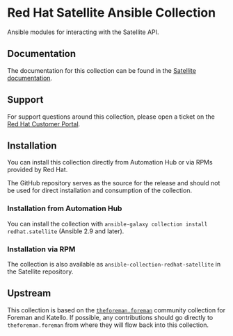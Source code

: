 # Red Hat Satellite Ansible Collection

Ansible modules for interacting with the Satellite API.

## Documentation

The documentation for this collection can be found in the [Satellite documentation](https://access.redhat.com/documentation/en-us/red_hat_satellite/).

## Support

For support questions around this collection, please open a ticket on the [Red Hat Customer Portal](https://access.redhat.com).

## Installation

You can install this collection directly from Automation Hub or via RPMs provided by Red Hat.

The GitHub repository serves as the source for the release and should not be used for direct installation and consumption of the collection.

### Installation from Automation Hub

You can install the collection with `ansible-galaxy collection install redhat.satellite` (Ansible 2.9 and later).

### Installation via RPM

The collection is also available as `ansible-collection-redhat-satellite` in the Satellite repository.

## Upstream

This collection is based on the [`theforeman.foreman`](https://github.com/theforeman/foreman-ansible-modules) community collection for Foreman and Katello.
If possible, any contributions should go directly to `theforeman.foreman` from where they will flow back into this collection.
